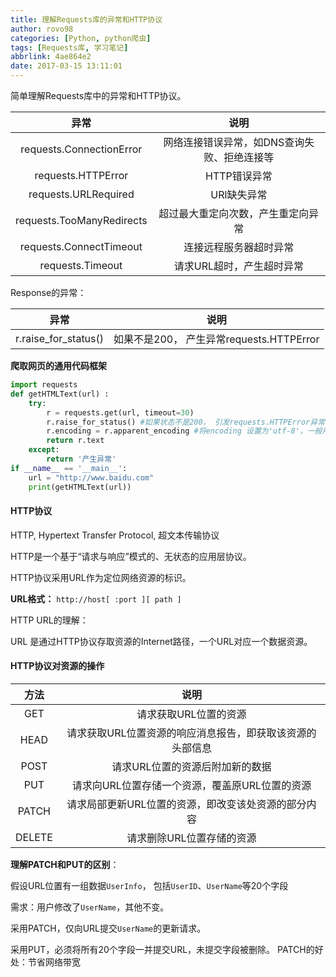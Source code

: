 ```yaml
---
title: 理解Requests库的异常和HTTP协议
author: rovo98
categories: [Python, python爬虫]
tags: [Requests库, 学习笔记]
abbrlink: 4ae864e2
date: 2017-03-15 13:11:01
---
```


简单理解Requests库中的异常和HTTP协议。

<!-- more -->

|          异常           |        说明          |
| :-----------------------: | :---------------------: |
| requests.ConnectionError  | 网络连接错误异常，如DNS查询失败、拒绝连接等 |
|    requests.HTTPError     |        HTTP错误异常         |
|   requests.URLRequired    |         URl缺失异常         |
| requests.TooManyRedirects |    超过最大重定向次数，产生重定向异常    |
|  requests.ConnectTimeout  |       连接远程服务器超时异常       |
|     requests.Timeout      |     请求URL超时，产生超时异常      |

Response的异常：

|          异常          |               说明                |
| :------------------: | :-----------------------------: |
| r.raise_for_status() | 如果不是200， 产生异常requests.HTTPError |

**爬取网页的通用代码框架**

```python
import requests
def getHTMLText(url) :
    try:
        r = requests.get(url, timeout=30)
        r.raise_for_status() #如果状态不是200， 引发requests.HTTPError异常
        r.encoding = r.apparent_encoding #将encoding 设置为'utf-8'，一般用于没有charset的header
        return r.text
    except:
        return '产生异常'
if __name__ == '__main__':
    url = "http://www.baidu.com"
    print(getHTMLText(url))
```

#### HTTP协议

HTTP, Hypertext Transfer Protocol, 超文本传输协议

HTTP是一个基于“请求与响应”模式的、无状态的应用层协议。

HTTP协议采用URL作为定位网络资源的标识。

**URL格式：** ``http://host[ :port ][ path ]``

HTTP URL的理解：

URL 是通过HTTP协议存取资源的Internet路径，一个URL对应一个数据资源。

#### HTTP协议对资源的操作

|   方法   |               说明               |
| :----: | :----------------------------: |
|  GET   |          请求获取URL位置的资源          |
|  HEAD  | 请求获取URL位置资源的响应消息报告，即获取该资源的头部信息 |
|  POST  |       请求URL位置的资源后附加新的数据        |
|  PUT   |   请求向URL位置存储一个资源，覆盖原URL位置的资源   |
| PATCH  |  请求局部更新URL位置的资源，即改变该处资源的部分内容   |
| DELETE |         请求删除URL位置存储的资源         |

**理解PATCH和PUT的区别**：

假设URL位置有一组数据``UserInfo``， 包括``UserID``、``UserName``等20个字段

 需求：用户修改了``UserName``，其他不变。

采用PATCH，仅向URL提交``UserName``的更新请求。

采用PUT，必须将所有20个字段一并提交URL，未提交字段被删除。
PATCH的好处：节省网络带宽


